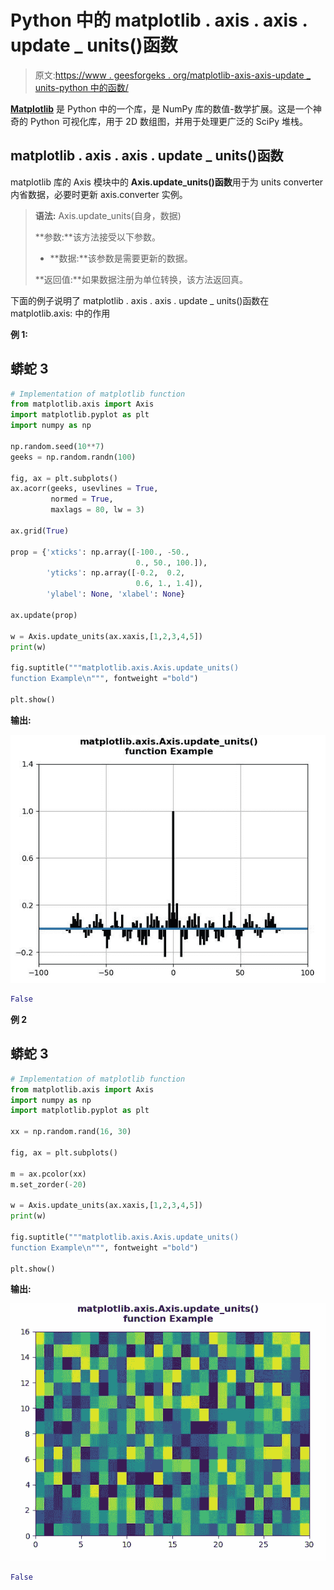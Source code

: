 # Python 中的 matplotlib . axis . axis . update _ units()函数

> 原文:[https://www . geesforgeks . org/matplotlib-axis-axis-update _ units-python 中的函数/](https://www.geeksforgeeks.org/matplotlib-axis-axis-update_units-function-in-python/)

[**Matplotlib**](https://www.geeksforgeeks.org/python-introduction-matplotlib/) 是 Python 中的一个库，是 NumPy 库的数值-数学扩展。这是一个神奇的 Python 可视化库，用于 2D 数组图，并用于处理更广泛的 SciPy 堆栈。

## matplotlib . axis . axis . update _ units()函数

matplotlib 库的 Axis 模块中的 **Axis.update_units()函数**用于为 units converter 内省数据，必要时更新 axis.converter 实例。

> **语法:** Axis.update_units(自身，数据)
> 
> **参数:**该方法接受以下参数。
> 
> *   **数据:**该参数是需要更新的数据。
> 
> **返回值:**如果数据注册为单位转换，该方法返回真。

下面的例子说明了 matplotlib . axis . axis . update _ units()函数在 matplotlib.axis:
中的作用

**例 1:**

## 蟒蛇 3

```py
# Implementation of matplotlib function
from matplotlib.axis import Axis
import matplotlib.pyplot as plt  
import numpy as np  

np.random.seed(10**7)  
geeks = np.random.randn(100)  

fig, ax = plt.subplots()  
ax.acorr(geeks, usevlines = True,  
         normed = True,  
         maxlags = 80, lw = 3)  

ax.grid(True)  

prop = {'xticks': np.array([-100., -50., 
                            0., 50., 100.]),  
        'yticks': np.array([-0.2,  0.2,  
                            0.6, 1., 1.4]),  
        'ylabel': None, 'xlabel': None}  

ax.update(prop)

w = Axis.update_units(ax.xaxis,[1,2,3,4,5])
print(w)

fig.suptitle("""matplotlib.axis.Axis.update_units()
function Example\n""", fontweight ="bold")  

plt.show()
```

**输出:**

![](img/90599693b33b14bbb2b94284e442974a.png)

```py
False

```

**例 2**

## 蟒蛇 3

```py
# Implementation of matplotlib function
from matplotlib.axis import Axis
import numpy as np   
import matplotlib.pyplot as plt   

xx = np.random.rand(16, 30)   

fig, ax = plt.subplots()   

m = ax.pcolor(xx)   
m.set_zorder(-20)

w = Axis.update_units(ax.xaxis,[1,2,3,4,5])
print(w)

fig.suptitle("""matplotlib.axis.Axis.update_units()
function Example\n""", fontweight ="bold")  

plt.show()
```

**输出:**

![](img/2548a242bc0da44efef70acb54ce32fa.png)

```py
False

```